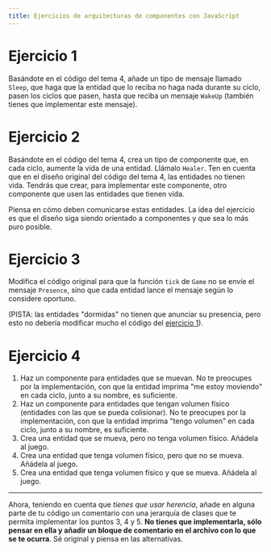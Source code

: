 ```yaml
---
title: Ejercicios de arquitecturas de componentes con JavaScript
---
```


# Ejercicio 1

Basándote en el código del tema 4, añade un tipo de mensaje llamado `Sleep`, que haga que la entidad que lo reciba no haga nada durante su ciclo, pasen los ciclos que pasen, hasta que reciba un mensaje `WakeUp` (también tienes que implementar este mensaje).

# Ejercicio 2

Basándote en el código del tema 4, crea un tipo de componente que, en cada ciclo, aumente la vida de una entidad. Llámalo `Healer`. Ten en cuenta que en el diseño original del código del tema 4, las entidades no tienen vida. Tendrás que crear, para implementar este componente, otro componente que usen las entidades que tienen vida. 

Piensa en cómo deben comunicarse estas entidades. La idea del ejercicio es que el diseño siga siendo orientado a componentes y que sea lo más puro posible.

# Ejercicio 3

Modifica el código original para que la función `tick` de `Game` no se envíe el mensaje `Presence`, sino que cada entidad lance el mensaje según lo considere oportuno.

(PISTA: las entidades "dormidas" no tienen que anunciar su presencia, pero esto no debería modificar mucho el código del [ejercicio 1](#ejercicio-1)).

# Ejercicio 4

1.  Haz un componente para entidades que se muevan. No te preocupes por la implementación, con que la entidad imprima "me estoy moviendo" en cada ciclo, junto a su nombre, es suficiente.
2.  Haz un componente para entidades que tengan volumen físico (entidades con las que se pueda colisionar). No te preocupes por la implementación, con que la entidad imprima "tengo volumen" en cada ciclo, junto a su nombre, es suficiente.
3.  Crea una entidad que se mueva, pero no tenga volumen físico. Añádela al juego.
4.  Crea una entidad que tenga volumen físico, pero que no se mueva. Añádela al juego.
5.  Crea una entidad que tenga volumen físico y que se mueva. Añádela al juego.

-----

Ahora, teniendo en cuenta que *tienes que usar herencia*, añade en alguna parte de tu código un comentario con una jerarquía de clases que te permita implementar los puntos 3, 4 y 5. **No tienes que implementarla, sólo pensar en ella y añadir un bloque de comentario en el archivo con lo que se te ocurra**. Sé original y piensa en las alternativas.

